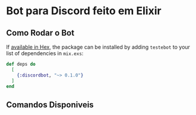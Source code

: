 # Bot para Discord feito em Elixir

## Como Rodar o Bot

If [available in Hex](https://hex.pm/docs/publish), the package can be installed
by adding `testebot` to your list of dependencies in `mix.exs`:

```elixir
def deps do
  [
    {:discordbot, "~> 0.1.0"}
  ]
end
```

## Comandos Disponiveis

